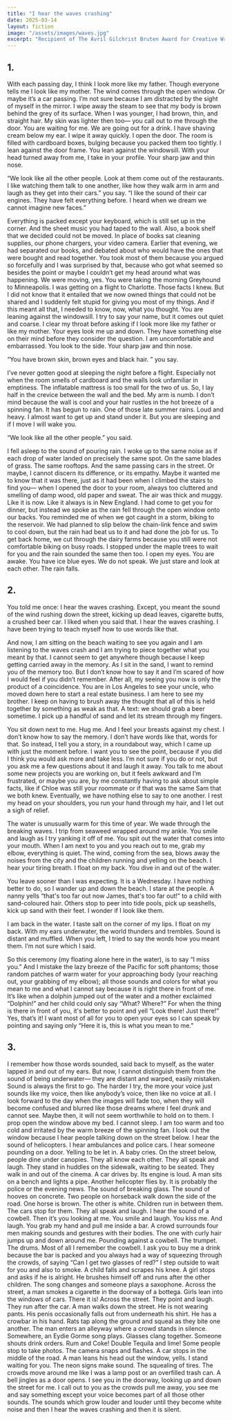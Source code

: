 ```yaml
---
title: "I hear the waves crashing"
date: 2025-03-14
layout: fiction
image: "/assets/images/waves.jpg"
excerpt: "Recipient of The Avril Gilchrist Bruten Award for Creative Writing Shortlist 2025"
---
```

<head>
  <link rel="stylesheet" href="{{ "/assets/css/style.css" | relative_url }}">
</head>
<h2 class="chapter-title">1.</h2>

With each passing day, I think I look more like my father. Though everyone tells me I look like my mother. The wind comes through the open window. Or maybe it’s a car passing. I’m not sure because I am distracted by the sight of myself in the mirror. I wipe away the steam to see that my body is brown behind the grey of its surface. When I was younger, I had brown, thin, and straight hair. My skin was lighter then too–– you call out to me through the door. You are waiting for me. We are going out for a drink. I have shaving cream below my ear. I wipe it away quickly. I open the door. The room is filled with cardboard boxes, bulging because you packed them too tightly. I lean against the door frame. You lean against the windowsill. With your head turned away from me, I take in your profile. Your sharp jaw and thin nose.

“We look like all the other people. Look at them come out of the restaurants. I like watching them talk to one another, like how they walk arm in arm and laugh as they get into their cars.” you say. “I like the sound of their car engines. They have felt everything before. I heard when we dream we cannot imagine new faces.”

Everything is packed except your keyboard, which is still set up in the corner. And the sheet music you had taped to the wall. Also, a book shelf that we decided could not be moved. In place of books sat cleaning supplies, our phone chargers, your video camera. Earlier that evening, we had separated our books, and debated about who would have the ones that were bought and read together. You took most of them because you argued so forcefully and I was surprised by that, because who got what seemed so besides the point or maybe I couldn’t get my head around what was happening. We were moving, yes. You were taking the morning Greyhound to Minneapolis. I was getting on a flight to Charlotte. Those facts I knew. But I did not know that it entailed that we now owned things that could not be shared and I suddenly felt stupid for giving you most of my things. And if this meant all that, I needed to know, now, what you thought. You are leaning against the windowsill. I try to say your name, but it comes out quiet and coarse. I clear my throat before asking if I look more like my father or like my mother. Your eyes look me up and down. They have something else on their mind before they consider the question. I am uncomfortable and embarrassed. You look to the side. Your sharp jaw and thin nose.

“You have brown skin, brown eyes and black hair. ” you say.

I’ve never gotten good at sleeping the night before a flight. Especially not when the room smells of cardboard and the walls look unfamiliar in emptiness. The inflatable mattress is too small for the two of us. So, I lay half in the crevice between the wall and the bed. My arm is numb. I don’t mind because the wall is cool and your hair rustles in the hot breeze of a spinning fan. It has begun to rain. One of those late summer rains. Loud and heavy. I almost want to get up and stand under it. But you are sleeping and if I move I will wake you.

“We look like all the other people.” you said.

I fell asleep to the sound of pouring rain. I woke up to the same noise as if each drop of water landed on precisely the same spot. On the same blades of grass. The same rooftops. And the same passing cars in the street. Or maybe, I cannot discern its difference, or its empathy. Maybe it wanted me to know that it was there, just as it had been when I climbed the stairs to find you–– when I opened the door to your room, always too cluttered and smelling of damp wood, old paper and sweat. The air was thick and muggy. Like it is now. Like it always is in New England. I had come to get you for dinner, but instead we spoke as the rain fell through the open window onto our backs. You reminded me of when we got caught in a storm, biking to the reservoir. We had planned to slip below the chain-link fence and swim to cool down, but the rain had beat us to it and had done the job for us. To get back home, we cut through the dairy farms because you still were not comfortable biking on busy roads. I stopped under the maple trees to wait for you and the rain sounded the same then too. I open my eyes. You are awake. You have ice blue eyes. We do not speak. We just stare and look at each other. The rain falls.

<h2 class="chapter-title">2.</h2>

You told me once: I hear the waves crashing. Except, you meant the sound of the wind rushing down the street, kicking up dead leaves, cigarette butts, a crushed beer car. I liked when you said that. I hear the waves crashing. I have been trying to teach myself how to use words like that. 

And now, I am sitting on the beach waiting to see you again and I am listening to the waves crash and I am trying to piece together what you meant by that. I cannot seem to get anywhere though because I keep getting carried away in the memory. As I sit in the sand, I want to remind you of the memory too. But I don’t know how to say it and I’m scared of how I would feel if you didn’t remember. After all, my seeing you now is only the product of a coincidence. You are in Los Angeles to see your uncle, who moved down here to start a real estate business. I am here to see my brother. I keep on having to brush away the thought that all of this is held together by something as weak as that. A text: we should grab a beer sometime. I pick up a handful of sand and let its stream through my fingers.

You sit down next to me. Hug me. And I feel your breasts against my chest. I don’t know how to say the memory. I don’t have words like that, words for that. So instead, I tell you a story, in a roundabout way, which I came up with just the moment before. I want you to see the point, because if you did I think you would ask more and take less. I’m not sure if you do or not, but you ask me a few questions about it and laugh it away. You talk to me about some new projects you are working on, but it feels awkward and I’m frustrated, or maybe you are, by me constantly having to ask about simple facts, like if Chloe was still your roommate or if that was the same Sam that we both knew. Eventually, we have nothing else to say to one another. I rest my head on your shoulders, you run your hand through my hair, and I let out a sigh of relief.

The water is unusually warm for this time of year. We wade through the breaking waves. I trip from seaweed wrapped around my ankle. You smile and laugh as I try yanking it off of me. You spit out the water that comes into your mouth. When I am next to you and you reach out to me, grab my elbow, everything is quiet. The wind, coming from the sea, blows away the noises from the city and the children running and yelling on the beach. I hear your tiring breath. I float on my back. You dive in and out of the water.

You leave sooner than I was expecting. It is a Wednesday. I have nothing better to do, so I wander up and down the beach. I stare at the people. A nanny yells “that's too far out now James, that's too far out!” to a child with sand-coloured hair. Others stop to peer into tide pools, pick up seashells, kick up sand with their feet. I wonder if I look like them. 

I am back in the water. I taste salt on the corner of my lips. I float on my back. With my ears underwater, the world thunders and trembles. Sound is distant and muffled. When you left, I tried to say the words how you meant them. I’m not sure which I said.

So this ceremony (my floating alone here in the water), is to say “I miss you.” And I mistake the lazy breeze of the Pacific for soft phantoms; those random patches of warm water for your approaching body (your reaching out, your grabbing of my elbow); all those sounds and colors for what you mean to me and what I cannot say because it is right there in front of me. It’s like when a dolphin jumped out of the water and a mother exclaimed “Dolphin!” and her child could only say “What? Where?” For when the thing is there in front of you, it's better to point and yell “Look there! Just there!” Yes, that’s it! I want most of all for you to open your eyes so I can speak by pointing and saying only “Here it is, this is what you mean to me.”

<h2 class="chapter-title">3.</h2>

I remember how those words sounded, said back to myself, as the water lapped in and out of my ears. But now, I cannot distinguish them from the sound of being underwater–– they are distant and warped, easily mistaken. Sound is always the first to go. The harder I try, the more your voice just sounds like my voice, then like anybody’s voice, then like no voice at all. I look forward to the day when the images will fade too, when they will become confused and blurred like those dreams where I feel drunk and cannot see. Maybe then, it will not seem worthwhile to hold on to them. I prop open the window above my bed. I cannot sleep. I am too warm and too cold and irritated by the warm breeze of the spinning fan. I look out the window because I hear people talking down on the street below. I hear the sound of helicopters. I hear ambulances and police cars. I hear someone pounding on a door. Yelling to be let in. A baby cries. On the street below, people dine under canopies. They all know each other. They all speak and laugh. They stand in huddles on the sidewalk, waiting to be seated. They walk in and out of the cinema. A car drives by. Its engine is loud. A man sits on a bench and lights a pipe. Another helicopter flies by. It is probably the police or the evening news. The sound of breaking glass. The sound of hooves on concrete. Two people on horseback walk down the side of the road. One horse is brown. The other is white. Children run in between them. The cars stop for them. They all speak and laugh. I hear the sound of a cowbell. Then it’s you looking at me. You smile and laugh. You kiss me. And laugh. You grab my hand and pull me inside a bar. A crowd surrounds four men making sounds and gestures with their bodies. The one with curly hair jumps up and down around me. Pounding against a cowbell. The trumpet. The drums. Most of all I remember the cowbell. I ask you to buy me a drink because the bar is packed and you always had a way of squeezing through the crowds, of saying “Can I get two glasses of red?” I step outside to wait for you and also to smoke. A child falls and scrapes his knee. A girl stops and asks if he is alright. He brushes himself off and runs after the other children. The song changes and someone plays a saxophone. Across the street, a man smokes a cigarette in the doorway of a bottega. Girls lean into the windows of cars. There it is! Across the street. They point and laugh. They run after the car. A man walks down the street. He is not wearing pants. His penis occasionally falls out from underneath his shirt. He has a crowbar in his hand. Rats tap along the ground and squeal as they bite one another. The man enters an alleyway where a crowd stands in silence. Somewhere, an Eydie Gorme song plays. Glasses clang together. Someone shouts drink orders. Rum and Coke! Double Tequila and lime! Some people stop to take photos. The camera snaps and flashes. A car stops in the middle of the road. A man leans his head out the window, yells. I stand waiting for you. The neon signs make sound. The squealing of tires. The crowds move around me like I was a lamp post or an overfilled trash can. A bell jingles as a door opens. I see you in the doorway, looking up and down the street for me. I call out to you as the crowds pull me away, you see me and say something except your voice becomes part of all those other sounds. The sounds which grow louder and louder until they become white noise and then I hear the waves crashing and then it is silent. 
